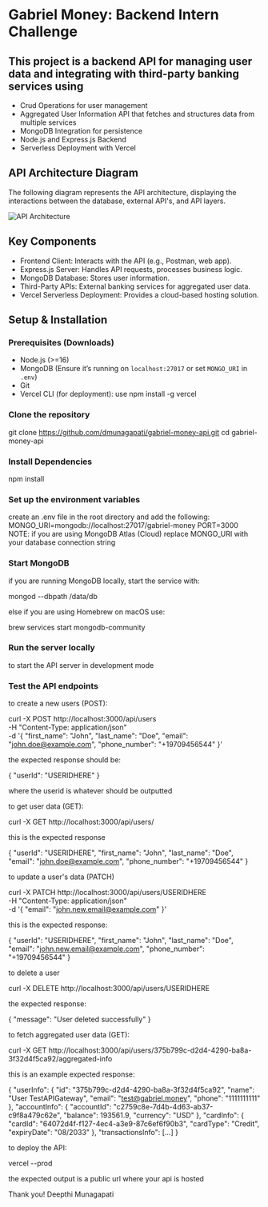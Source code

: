# Gabriel Money: Backend Intern Challenge

## This project is a backend API for managing user data and integrating with third-party banking services using
- Crud Operations for user management
- Aggregated User Information API that fetches and structures data from multiple services
- MongoDB Integration for persistence
- Node.js and Express.js Backend
- Serverless Deployment with Vercel

## API Architecture Diagram
The following diagram represents the API architecture, displaying the interactions between the database, external API's, and API layers.

![API Architecture](architecture-diagram.png)


## Key Components
- Frontend Client: Interacts with the API (e.g., Postman, web app).
- Express.js Server: Handles API requests, processes business logic.
- MongoDB Database: Stores user information.
- Third-Party APIs: External banking services for aggregated user data.
- Vercel Serverless Deployment: Provides a cloud-based hosting solution.

## Setup & Installation

### Prerequisites (Downloads)
- Node.js (>=16)
- MongoDB (Ensure it’s running on `localhost:27017` or set `MONGO_URI` in `.env`)
- Git
- Vercel CLI (for deployment): use npm install -g vercel

### Clone the repository
git clone https://github.com/dmunagapati/gabriel-money-api.git
cd gabriel-money-api

### Install Dependencies
npm install

### Set up the environment variables
create an .env file in the root directory and add the following:
MONGO_URI=mongodb://localhost:27017/gabriel-money
PORT=3000
 NOTE: if you are using MongoDB Atlas (Cloud) replace MONGO_URI with your database connection string

### Start MongoDB
if you are running MongoDB locally, start the service with:

mongod --dbpath /data/db

else if you are using Homebrew on macOS use:

brew services start mongodb-community

### Run the server locally

<vercel dev> to start the API server in development mode

### Test the API endpoints

to create a new users (POST):

curl -X POST http://localhost:3000/api/users \
-H "Content-Type: application/json" \
-d '{
    "first_name": "John",
    "last_name": "Doe",
    "email": "john.doe@example.com",
    "phone_number": "+19709456544"
}'

the expected response should be:

{
  "userId": "USERIDHERE"
}

where the userid is whatever should be outputted

to get user data (GET):

curl -X GET http://localhost:3000/api/users/<USERIDHERE>

this is the expected response

{
    "userId": "USERIDHERE",
    "first_name": "John",
    "last_name": "Doe",
    "email": "john.doe@example.com",
    "phone_number": "+19709456544"
}


to update a user's data (PATCH)

curl -X PATCH http://localhost:3000/api/users/USERIDHERE \
-H "Content-Type: application/json" \
-d '{
    "email": "john.new.email@example.com"
}'

this is the expected response:

{
    "userId": "USERIDHERE",
    "first_name": "John",
    "last_name": "Doe",
    "email": "john.new.email@example.com",
    "phone_number": "+19709456544"
}

to delete a user

curl -X DELETE http://localhost:3000/api/users/USERIDHERE

the expected response:

{
    "message": "User deleted successfully"
}

to fetch aggregated user data (GET):

curl -X GET http://localhost:3000/api/users/375b799c-d2d4-4290-ba8a-3f32d4f5ca92/aggregated-info

this is an example expected response:

{
    "userInfo": {
        "id": "375b799c-d2d4-4290-ba8a-3f32d4f5ca92",
        "name": "User TestAPIGateway",
        "email": "test@gabriel.money",
        "phone": "1111111111"
    },
    "accountInfo": {
        "accountId": "c2759c8e-7d4b-4d63-ab37-c9f8a479c62e",
        "balance": 193561.9,
        "currency": "USD"
    },
    "cardInfo": {
        "cardId": "64072d4f-f127-4ec4-a3e9-87c6ef6f90b3",
        "cardType": "Credit",
        "expiryDate": "08/2033"
    },
    "transactionsInfo": [...]
}

to deploy the API:

vercel --prod

the expected output is a public url where your api is hosted

Thank you!
Deepthi Munagapati

